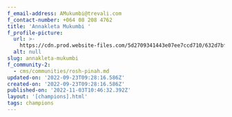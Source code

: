 ```yaml
---
f_email-address: AMukumbi@trevali.com
f_contact-number: +064 08 208 4762
title: 'Annakleta Mukumbi '
f_profile-picture:
  url: >-
    https://cdn.prod.website-files.com/5d2709341443e07ee7ccd710/632d7bf53447c760b5a98783_WhatsApp%20Image%202022-09-22%20at%204.32.22%20PM.jpg
  alt: null
slug: annakleta-mukumbi
f_community-2:
  - cms/communities/rosh-pinah.md
updated-on: '2022-09-23T09:28:16.586Z'
created-on: '2022-09-23T09:28:16.586Z'
published-on: '2022-11-03T10:46:32.392Z'
layout: '[champions].html'
tags: champions
---
```



